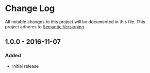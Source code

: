 # Change Log
All notable changes to this project will be documented in this file.
This project adheres to [Semantic Versioning](http://semver.org/).


## 1.0.0 - 2016-11-07
### Added
- Initial release
